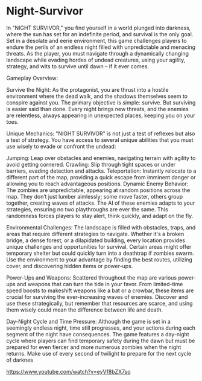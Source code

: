# Night-Survivor
In "NIGHT SURVIVOR," you find yourself in a world plunged into darkness, where the sun has set for an indefinite period, and survival is the only goal. Set in a desolate and eerie environment, this game challenges players to endure the perils of an endless night filled with unpredictable and menacing threats. As the player, you must navigate through a dynamically changing landscape while evading hordes of undead creatures, using your agility, strategy, and wits to survive until dawn – if it ever comes.

Gameplay Overview:

Survive the Night: As the protagonist, you are thrust into a hostile environment where the dead walk, and the shadows themselves seem to conspire against you. The primary objective is simple: survive. But surviving is easier said than done. Every night brings new threats, and the enemies are relentless, always appearing in unexpected places, keeping you on your toes.

Unique Mechanics: "NIGHT SURVIVOR" is not just a test of reflexes but also a test of strategy. You have access to several unique abilities that you must use wisely to evade or confront the undead:

Jumping: Leap over obstacles and enemies, navigating terrain with agility to avoid getting cornered.
Crawling: Slip through tight spaces or under barriers, evading detection and attacks.
Teleportation: Instantly relocate to a different part of the map, providing a quick escape from imminent danger or allowing you to reach advantageous positions.
Dynamic Enemy Behavior: The zombies are unpredictable, appearing at random positions across the map. They don’t just lumber aimlessly; some move faster, others group together, creating waves of attacks. The AI of these enemies adapts to your strategies, ensuring no two playthroughs are ever the same. This randomness forces players to stay alert, think quickly, and adapt on the fly.

Environmental Challenges: The landscape is filled with obstacles, traps, and areas that require different strategies to navigate. Whether it's a broken bridge, a dense forest, or a dilapidated building, every location provides unique challenges and opportunities for survival. Certain areas might offer temporary shelter but could quickly turn into a deathtrap if zombies swarm. Use the environment to your advantage by finding the best routes, utilizing cover, and discovering hidden items or power-ups.

Power-Ups and Weapons: Scattered throughout the map are various power-ups and weapons that can turn the tide in your favor. From limited-time speed boosts to makeshift weapons like a bat or a crowbar, these items are crucial for surviving the ever-increasing waves of enemies. Discover and use these strategically, but remember that resources are scarce, and using them wisely could mean the difference between life and death.

Day-Night Cycle and Time Pressure: Although the game is set in a seemingly endless night, time still progresses, and your actions during each segment of the night have consequences. The game features a day-night cycle where players can find temporary safety during the dawn but must be prepared for even fiercer and more numerous zombies when the night returns. Make use of every second of twilight to prepare for the next cycle of darknes

https://www.youtube.com/watch?v=eyVf8bZX7so
